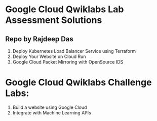 # Google Cloud Qwiklabs Lab Assessment Solutions
Repo by Rajdeep Das
----------------------------------------------------------------------------------------------------------------
1. Deploy Kubernetes Load Balancer Service using Terraform
2. Deploy Your Website on Cloud Run
3. Google Cloud Packet Mirroring with OpenSource IDS
# Google Cloud Qwiklabs Challenge Labs:
1. Build a website using Google Cloud
2. Integrate with Machine Learning APIs
